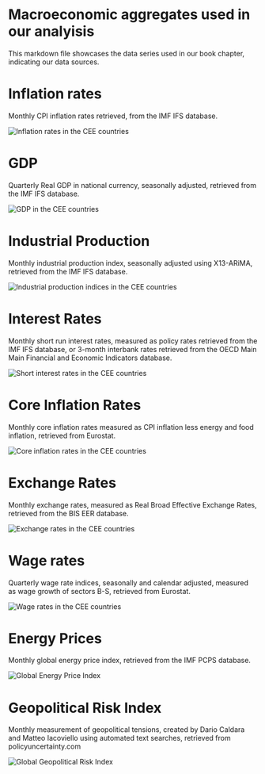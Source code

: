 Macroeconomic aggregates used in our analyisis
================

This markdown file showcases the data series used in our book chapter,
indicating our data sources.

# Inflation rates

Monthly CPI inflation rates retrieved, from the IMF IFS database.

![Inflation rates in the CEE
countries](README_files/figure-gfm/unnamed-chunk-1-1.png)

# GDP

Quarterly Real GDP in national currency, seasonally adjusted, retrieved
from the IMF IFS database.

![GDP in the CEE
countries](README_files/figure-gfm/unnamed-chunk-2-1.png)

# Industrial Production

Monthly industrial production index, seasonally adjusted using
X13-ARiMA, retrieved from the IMF IFS database.

![Industrial production indices in the CEE
countries](README_files/figure-gfm/unnamed-chunk-3-1.png)

# Interest Rates

Monthly short run interest rates, measured as policy rates retrieved
from the IMF IFS database, or 3-month interbank rates retrieved from the
OECD Main Main Financial and Economic Indicators database.

![Short interest rates in the CEE
countries](README_files/figure-gfm/unnamed-chunk-4-1.png)

# Core Inflation Rates

Monthly core inflation rates measured as CPI inflation less energy and
food inflation, retrieved from Eurostat.

![Core inflation rates in the CEE
countries](README_files/figure-gfm/unnamed-chunk-5-1.png)

# Exchange Rates

Monthly exchange rates, measured as Real Broad Effective Exchange Rates,
retrieved from the BIS EER database.

![Exchange rates in the CEE
countries](README_files/figure-gfm/unnamed-chunk-6-1.png)

# Wage rates

Quarterly wage rate indices, seasonally and calendar adjusted, measured
as wage growth of sectors B-S, retrieved from Eurostat.

![Wage rates in the CEE
countries](README_files/figure-gfm/unnamed-chunk-7-1.png)

# Energy Prices

Monthly global energy price index, retrieved from the IMF PCPS database.

![Global Energy Price
Index](README_files/figure-gfm/unnamed-chunk-8-1.png)

# Geopolitical Risk Index

Monthly measurement of geopolitical tensions, created by Dario Caldara
and Matteo Iacoviello using automated text searches, retrieved from
policyuncertainty.com

![Global Geopolitical Risk
Index](README_files/figure-gfm/unnamed-chunk-9-1.png)
